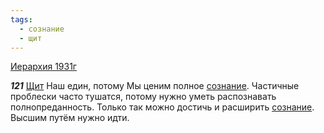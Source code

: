 ```yaml
---
tags:
  - сознание
  - щит
---
```


[Иерархия 1931г](/agni/1931)

___121___
[Щит](/tag/#щит) Наш един, потому Мы ценим полное [сознание](/tag/#сознание). Частичные проблески часто тушатся, потому нужно уметь распознавать полнопреданность. Только так можно достичь и расширить [сознание](/tag/#сознание). Высшим путём нужно идти.   

